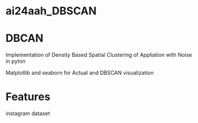 # ai24aah_DBSCAN

# DBCAN
Implementation of Density Based Spatial Clustering of Appliation with Noise in pyton


Matplotlib and seaborn for Actual and DBSCAN visualization

# Features
instagram dataset 


